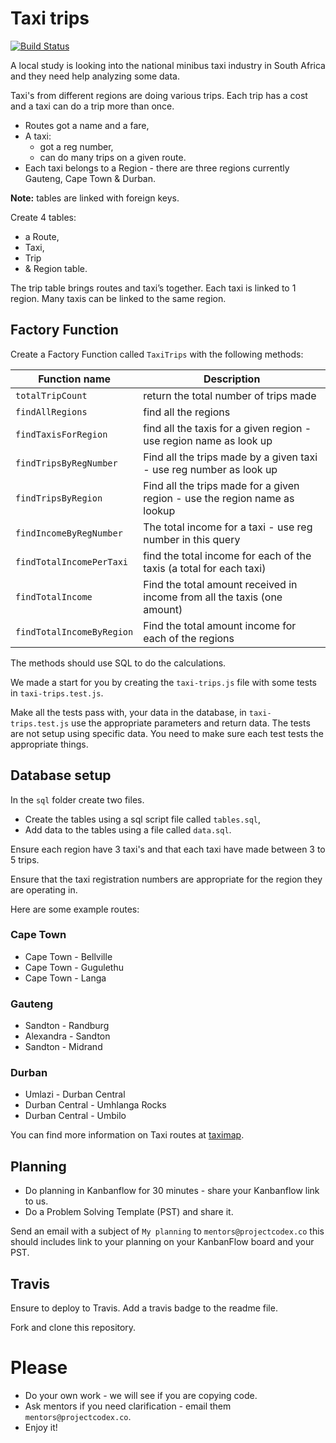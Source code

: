 # Taxi trips
[![Build Status](https://app.travis-ci.com/MafoloEmmanuel/taxi-trips.svg?branch=main)](https://app.travis-ci.com/MafoloEmmanuel/taxi-trips)

A local study is looking into the national minibus taxi industry in South Africa and they need help analyzing some data.

Taxi's from different regions are doing various trips. Each trip has a cost and a taxi can do a trip more than once.

* Routes got a name and a fare,
* A taxi: 
	* got a reg number, 
	* can do many trips on a given route.
* Each taxi belongs to a Region - there are three regions currently Gauteng, Cape Town & Durban.

**Note:** tables are linked with foreign keys.

Create 4 tables: 

* a Route, 
* Taxi, 
* Trip 
* & Region table. 

The trip table brings routes and taxi’s together.
Each taxi is linked to 1 region. Many taxis can be linked to the same region.

## Factory Function

Create a Factory Function called `TaxiTrips` with the following methods:

Function name            | Description   
------------------------ | ---------------
`totalTripCount` 		 | return the total number of trips made               
`findAllRegions` 		     |  find all the regions              
`findTaxisForRegion` 	     |  find all the taxis for a given region - use region name as look up
`findTripsByRegNumber` 	 |  Find all the trips made by a given taxi - use reg number as look up
`findTripsByRegion` 	     |  Find all the trips made for a given region - use the region name as lookup
`findIncomeByRegNumber`    |   The total income for a taxi - use reg number in this query
`findTotalIncomePerTaxi`   |  find the total income for each of the taxis (a total for each taxi)
`findTotalIncome` 		 | Find the total amount received in income from all the taxis (one amount)
`findTotalIncomeByRegion`  | Find the total amount income for each of the regions
	
The methods should use SQL to do the calculations.

We made a start for you by creating the `taxi-trips.js` file with some tests in `taxi-trips.test.js`.

Make all the tests pass with, your data in the database, in `taxi-trips.test.js` use the appropriate parameters and return data. The tests are not setup using specific data. You need to make sure each test tests the appropriate things.

## Database setup

In the `sql` folder create two files.

* Create the tables using a sql script file called `tables.sql`,
* Add data to the tables using a file called `data.sql`.

Ensure each region have 3 taxi's and that each taxi have made between 3 to 5 trips.

Ensure that the taxi registration numbers are appropriate for the region they are operating in.

Here are some example routes:

### Cape Town

* Cape Town - Bellville
* Cape Town - Gugulethu
* Cape Town - Langa

### Gauteng

* Sandton - Randburg
* Alexandra - Sandton
* Sandton - Midrand

### Durban

* Umlazi - Durban Central
* Durban Central - Umhlanga Rocks
* Durban Central - Umbilo

You can find more information on Taxi routes at [taximap](http://taximap.co.za/).

## Planning

* Do planning in Kanbanflow for 30 minutes - share your Kanbanflow link to us.
* Do a Problem Solving Template (PST) and share it.

Send an email with a subject of `My planning` to `mentors@projectcodex.co` this should includes link to your planning on your KanbanFlow board and your PST.


## Travis

Ensure to deploy to Travis. Add a travis badge to the readme file.

Fork and clone this repository.

# Please

* Do your own work - we will see if you are copying code.
* Ask mentors if you need clarification - email them `mentors@projectcodex.co`.
* Enjoy it!


